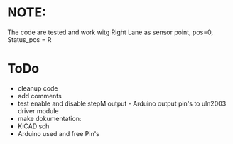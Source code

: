 # NOTE:
The code are tested and work witg Right Lane as sensor point, pos=0, Status_pos = R

# ToDo
- cleanup code
- add comments
- test enable and disable stepM output - Arduino output pin's to uln2003 driver module
- make dokumentation:
 - KiCAD sch
 - Arduino used and free Pin's

